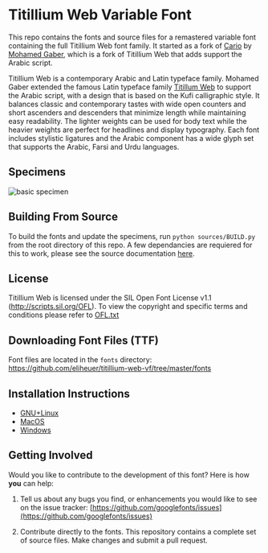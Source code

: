 # Titillium Web Variable Font
This repo contains the fonts and source files for a remastered variable font containing the full Titillium Web font family. It started as a fork of [Cario](https://github.com/Gue3bara/Cairo) by [Mohamed Gaber](https://gaber.design/), which is a fork of Titillium Web that adds support the Arabic script.

Titillium Web is a contemporary Arabic and Latin typeface family. Mohamed Gaber extended the famous Latin typeface family [Titillum Web](https://www.google.com/fonts/specimen/Titillium+Web) to support the Arabic script, with a design that is based on the Kufi calligraphic style. It balances classic and contemporary tastes with wide open counters and short ascenders and descenders that minimize length while maintaining easy readability. The lighter weights can be used for body text while the heavier weights are perfect for headlines and display typography. Each font includes stylistic ligatures and the Arabic component has a wide glyph set that supports the Arabic, Farsi and Urdu languages. 

## Specimens

![basic specimen](https://github.com/eliheuer/titillium-web-vf/blob/master/docs/specimens/basic-specimen.gif)

## Building From Source
To build the fonts and update the specimens, run `python sources/BUILD.py` from the root directory of this repo. A few dependancies are requiered for this to work, please see the source documentation [here](https://github.com/eliheuer/titillium-web-vf/tree/master/sources).

## License

Titillium Web is licensed under the SIL Open Font License v1.1 (<http://scripts.sil.org/OFL>).
To view the copyright and specific terms and conditions please refer to [OFL.txt](https://github.com/googlefonts/titillium-web-vf/blob/master/OFL.txt)

## Downloading Font Files (TTF)

Font files are located in the `fonts` directory: <https://github.com/eliheuer/titillium-web-vf/tree/master/fonts>

## Installation Instructions

- [GNU+Linux](https://wiki.archlinux.org/index.php/fonts#Manual_installation)
- [MacOS](https://support.apple.com/en-us/HT201749)
- [Windows](https://support.microsoft.com/en-us/help/314960/how-to-install-or-remove-a-font-in-windows)

## Getting Involved

Would you like to contribute to the development of this font? Here is how **you** can help:

1. Tell us about any bugs you find, or enhancements you would like to see on the issue tracker: [https://github.com/googlefonts/issues](https://github.com/googlefonts/issues)

2. Contribute directly to the fonts. This repository contains a complete set of source files. Make changes and submit a pull request.
